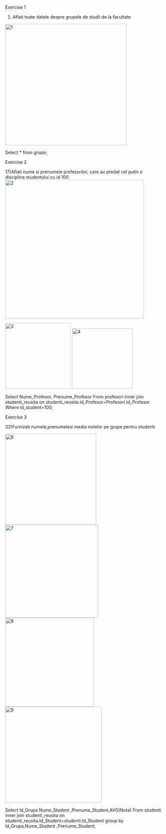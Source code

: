 Exercise 1 

1) Aflati toate datele despre grupele de studii de la facultate 
<img width="388" alt="1" src="https://user-images.githubusercontent.com/43128526/47270788-7aa20e00-d579-11e8-99bb-274f6b44424d.png">

Select *
from grupe;

 Exercise 2 
 
17)Aflati nume si prenumele profesorilor, care au predat cel putin o disciplina studentului cu id 100 
<img width="444" alt="2" src="https://user-images.githubusercontent.com/43128526/47270791-7bd33b00-d579-11e8-9620-a8a10507af36.png">

<img width="210" alt="3" src="https://user-images.githubusercontent.com/43128526/47270792-7d9cfe80-d579-11e8-9b7c-387220338388.png">

<img width="193" alt="4" src="https://user-images.githubusercontent.com/43128526/47270793-8261b280-d579-11e8-91c6-46ead0593d17.png">

Select Nume_Profesor, Prenume_Profesor
From profesori
inner join studenti_reusita on studenti_reusita.Id_Profesor=Profesori.Id_Profesor
Where id_student=100;

Exercise 3

32)Furnizati numele,prenumelesi media notelor pe grupe pentru studenti 

<img width="291" alt="6" src="https://user-images.githubusercontent.com/43128526/47270978-13d22400-d57c-11e8-967c-4d6809e82077.png">

<img width="297" alt="7" src="https://user-images.githubusercontent.com/43128526/47270979-16cd1480-d57c-11e8-8e2a-28487cbc617a.png">

<img width="284" alt="8" src="https://user-images.githubusercontent.com/43128526/47270981-1af93200-d57c-11e8-8d46-ce18bf5aa382.png">

<img width="308" alt="9" src="https://user-images.githubusercontent.com/43128526/47270982-1df42280-d57c-11e8-830f-64f72dfda8d5.png">

Select Id_Grupa Nume_Student ,Prenume_Student,AVG(Nota)
From studenti
inner join studenti_reusita on studenti_reusita.Id_Student=studenti.Id_Student
group by  Id_Grupa,Nume_Student ,Prenume_Student;
